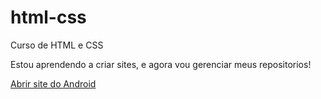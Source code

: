# html-css
 Curso de HTML e CSS

 Estou aprendendo a criar sites, e agora vou gerenciar meus repositorios!

<a href="meus desafios/Desafio 10 com Guanabara/android.html">Abrir site do Android</a>
